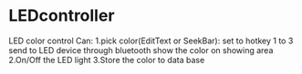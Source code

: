 LEDcontroller
=============

LED color control
Can:
  1.pick color(EditText or SeekBar):
      set to hotkey 1 to 3
      send to LED device through bluetooth
      show the color on showing area
  2.On/Off the LED light
  3.Store the color to data base
